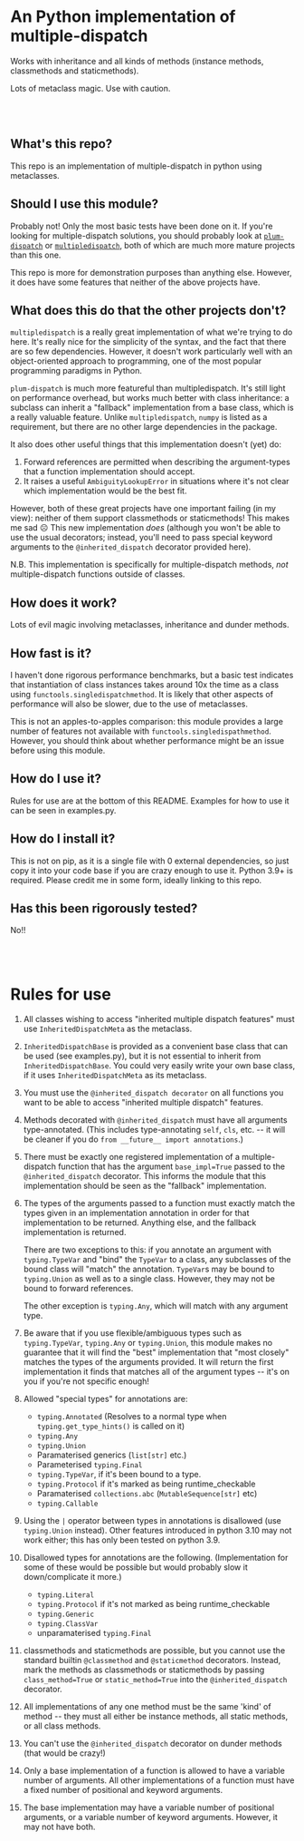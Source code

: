 # An Python implementation of multiple-dispatch

Works with inheritance and all kinds of methods (instance methods, classmethods and staticmethods).

Lots of metaclass magic. Use with caution.

<br><br>

## What's this repo?
This repo is an implementation of multiple-dispatch in python using metaclasses.

## Should I use this module?
Probably not! Only the most basic tests have been done on it.
If you're looking for multiple-dispatch solutions, you should probably look at [`plum-dispatch`](https://github.com/wesselb/plum) or [`multipledispatch`](https://pypi.org/project/multipledispatch/#description), both of which are much more mature projects than this one.

This repo is more for demonstration purposes than anything else. However, it does have some features that neither of the above projects have.

## What does this do that the other projects don't?
`multipledispatch` is a really great implementation of what we're trying to do here.
It's really nice for the simplicity of the syntax, and the fact that there are so few dependencies.
However, it doesn't work particularly well with an object-oriented approach to programming, one of the most popular programming paradigms in Python.

`plum-dispatch` is much more featureful than multipledispatch.
It's still light on performance overhead, but works much better with class inheritance: a subclass can inherit a "fallback" implementation from a base class, which is a really valuable feature.
Unlike `multipledispatch`, `numpy` is listed as a requirement, but there are no other large dependencies in the package.

It also does other useful things that this implementation doesn't (yet) do:
1. Forward references are permitted when describing the argument-types that a function implementation should accept.
2. It raises a useful `AmbiguityLookupError` in situations where it's not clear which implementation would be the best fit.

However, both of these great projects have one important failing (in my view): neither of them support classmethods or staticmethods! This makes me sad :frowning_face:
This new implementation *does* (although you won't be able to use the usual decorators; instead, you'll need to pass special keyword arguments to the `@inherited_dispatch` decorator provided here).

N.B. This implementation is specifically for multiple-dispatch methods, *not* multiple-dispatch functions outside of classes.

## How does it work?
Lots of evil magic involving metaclasses, inheritance and dunder methods.

## How fast is it?
I haven't done rigorous performance benchmarks, but a basic test indicates that instantiation of class instances takes around 10x the time as a class using `functools.singledispatchmethod`. 
It is likely that other aspects of performance will also be slower, due to the use of metaclasses.

This is not an apples-to-apples comparison: this module provides a large number of features not available with `functools.singledispathmethod`.
However, you should think about whether performance might be an issue before using this module.

## How do I use it?
Rules for use are at the bottom of this README. Examples for how to use it can be seen in examples.py.

## How do I install it?
This is not on pip, as it is a single file with 0 external dependencies, so just copy it into your code base if you are crazy enough to use it. Python 3.9+ is required.
Please credit me in some form, ideally linking to this repo.

## Has this been rigorously tested?
No!!

<br><br>


# Rules for use


1. All classes wishing to access "inherited multiple dispatch features" must use `InheritedDispatchMeta` as the metaclass.

2. `InheritedDispatchBase` is provided as a convenient base class that can be used (see examples.py),
	but it is not essential to inherit from `InheritedDispatchBase`.
	You could very easily write your own base class, if it uses `InheritedDispatchMeta` as its metaclass.

3. You must use the `@inherited_dispatch decorator` on all functions
	you want to be able to access "inherited multiple dispatch" features.

4. Methods decorated with `@inherited_dispatch` must have all arguments type-annotated.
	(This includes type-annotating `self`, `cls`, etc. --
	it will be cleaner if you do `from __future__ import annotations`.)

5. There must be exactly one registered implementation of a multiple-dispatch function
	that has the argument `base_impl=True` passed to the `@inherited_dispatch` decorator.
	This informs the module that this implementation should be seen as the "fallback" implementation.

6. The types of the arguments passed to a function must exactly match the types given in an implementation annotation
	in order for that implementation to be returned. Anything else, and the fallback implementation is returned.

	There are two exceptions to this: if you annotate an argument with `typing.TypeVar` and "bind" the `TypeVar` to a class,
	any subclasses of the bound class will "match" the annotation.
	`TypeVar`s may be bound to `typing.Union` as well as to a single class.
	However, they may not be bound to forward references.

	The other exception is `typing.Any`, which will match with any argument type.

7. Be aware that if you use flexible/ambiguous types such as `typing.TypeVar`, `typing.Any` or `typing.Union`,
	this module makes no guarantee that it will find the "best" implementation
	that "most closely" matches the types of the arguments provided.
	It will return the first implementation it finds that matches all of the argument types --
	it's on you if you're not specific enough!

8. Allowed "special types" for annotations are:
    - `typing.Annotated` (Resolves to a normal type when `typing.get_type_hints()` is called on it)
    - `typing.Any`
    - `typing.Union`
    - Paramaterised generics (`list[str]` etc.)
    - Parameterised `typing.Final`
    - `typing.TypeVar`, if it's been bound to a type.
    - `typing.Protocol` if it's marked as being runtime_checkable
    - Paramaterised `collections.abc` (`MutableSequence[str]` etc)
    - `typing.Callable`

9. Using the `|` operator between types in annotations is disallowed (use `typing.Union` instead).
	Other features introduced in python 3.10 may not work either; this has only been tested on python 3.9.

10. Disallowed types for annotations are the following.
	(Implementation for some of these would be possible but would probably slow it down/complicate it more.)

	- `typing.Literal`
	- `typing.Protocol` if it's not marked as being runtime_checkable
	- `typing.Generic`
	- `typing.ClassVar`
	- unparamaterised `typing.Final`

11. classmethods and staticmethods are possible,
	but you cannot use the standard builtin `@classmethod` and `@staticmethod` decorators.
	Instead, mark the methods as classmethods or staticmethods by passing `class_method=True` or `static_method=True`
	into the `@inherited_dispatch` decorator.

12. All implementations of any one method must be the same 'kind' of method
	-- they must all either be instance methods, all static methods, or all class methods.

13. You can't use the `@inherited_dispatch` decorator on dunder methods (that would be crazy!)

14. Only a base implementation of a function is allowed to have a variable number of arguments.
	All other implementations of a function must have a fixed number of positional and keyword arguments.

15. The base implementation may have a variable number of positional arguments,
	or a variable number of keyword arguments. However, it may not have both.

